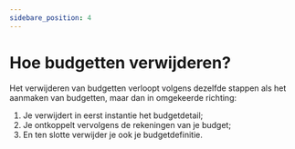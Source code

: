 ```yaml
---
sidebare_position: 4
---
```


# Hoe budgetten verwijderen?

Het verwijderen van budgetten verloopt volgens dezelfde stappen als het aanmaken van budgetten, maar dan in omgekeerde richting:

1. Je verwijdert in eerst instantie het budgetdetail;
2. Je ontkoppelt vervolgens de rekeningen van je budget;
3. En ten slotte verwijder je ook je budgetdefinitie. 
